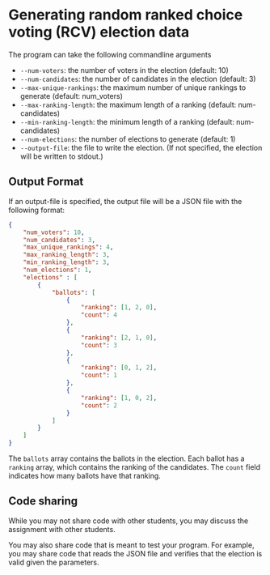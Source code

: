 # Generating random ranked choice voting (RCV) election data

The program can take the following commandline arguments

- `--num-voters`: the number of voters in the election (default: 10)
- `--num-candidates`: the number of candidates in the election (default: 3)
- `--max-unique-rankings`: the maximum number of unique rankings to generate (default: num_voters)
- `--max-ranking-length`: the maximum length of a ranking (default: num-candidates)
- `--min-ranking-length`: the minimum length of a ranking (default: num-candidates)
- `--num-elections`: the number of elections to generate (default: 1)
- `--output-file`: the file to write the election. (If not specified, the election will be written to stdout.)

## Output Format

If an output-file is specified, the output file will be a JSON file with the following format:

```json
{
    "num_voters": 10,
    "num_candidates": 3,
    "max_unique_rankings": 4,
    "max_ranking_length": 3,
    "min_ranking_length": 3,
    "num_elections": 1,
    "elections" : [
        {
            "ballots": [
                {
                    "ranking": [1, 2, 0],
                    "count": 4
                },
                {
                    "ranking": [2, 1, 0],
                    "count": 3
                },
                {
                    "ranking": [0, 1, 2],
                    "count": 1
                },
                {
                    "ranking": [1, 0, 2],
                    "count": 2
                }
            ]
        }
    ]
}
```

The `ballots` array contains the ballots in the election. Each ballot has a `ranking` array, which contains the ranking of the candidates. The `count` field indicates how many ballots have that ranking.

## Code sharing

While you may not share code with other students, you may discuss the assignment with other students.

You may also share code that is meant to test your program. For example, you may share code that reads the JSON file and verifies that the election is valid given the parameters.
